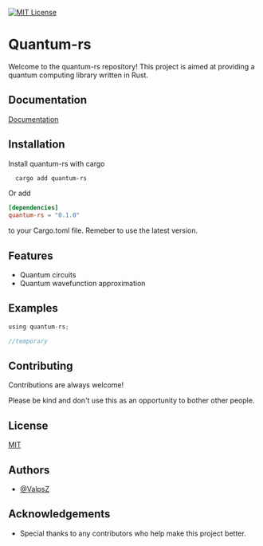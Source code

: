 
[![MIT License](https://img.shields.io/badge/License-MIT-green.svg)](https://choosealicense.com/licenses/mit/)


# Quantum-rs

Welcome to the quantum-rs repository! This project is aimed at providing a quantum computing library written in Rust.
## Documentation

[Documentation](temp)


## Installation

Install quantum-rs with cargo

```bash
  cargo add quantum-rs
```

Or add 
```toml
[dependencies]
quantum-rs = "0.1.0"
```
to your Cargo.toml file. 
Remeber to use the latest version.
## Features

- Quantum circuits
- Quantum wavefunction approximation


## Examples

```rust
using quantum-rs;

//temporary
```


## Contributing

Contributions are always welcome!

Please be kind and don't use this as an opportunity to bother other people.


## License

[MIT](https://choosealicense.com/licenses/mit/)


## Authors

- [@ValpsZ](https://www.github.com/ValpsZ)


## Acknowledgements

- Special thanks to any contributors who help make this project better.
